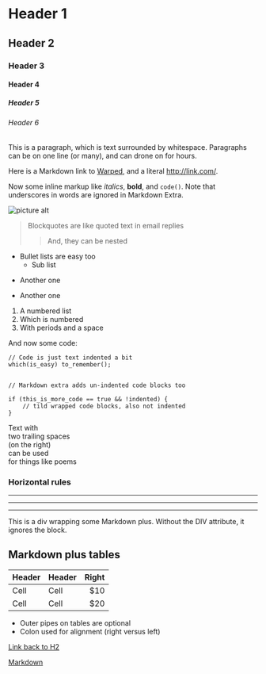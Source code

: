 # Header 1 #
## Header 2 ##
### Header 3 ###
#### Header 4 ####
##### Header 5 #####
###### Header 6 ######


This is a paragraph, which is text surrounded by whitespace. Paragraphs can be on one line (or many), and can drone on for hours.

Here is a Markdown link to [Warped](https://warpedvisions.org), and a literal <http://link.com/>.

Now some inline markup like _italics_,  **bold**, and `code()`. Note that underscores in words are ignored in Markdown Extra.

![picture alt](/images/photo.jpeg "Title is optional")

> Blockquotes are like quoted text in email replies
>> And, they can be nested

* Bullet lists are easy too
  * Sub list
- Another one
+ Another one

1. A numbered list
2. Which is numbered
3. With periods and a space

And now some code:

    // Code is just text indented a bit
    which(is_easy) to_remember();

~~~

// Markdown extra adds un-indented code blocks too

if (this_is_more_code == true && !indented) {
    // tild wrapped code blocks, also not indented
}

~~~

Text with  
two trailing spaces  
(on the right)  
can be used  
for things like poems  

### Horizontal rules

* * * *
****
--------------------------

<div class="custom-class" markdown="1">
This is a div wrapping some Markdown plus.  Without the DIV attribute, it ignores the 
block. 
</div>

## Markdown plus tables ##

| Header | Header | Right  |
| ------ | ------ | -----: |
|  Cell  |  Cell  |   $10  |
|  Cell  |  Cell  |   $20  |

* Outer pipes on tables are optional
* Colon used for alignment (right versus left)

[Link back to H2](#Header-2)

[Markdown](https://daringfireball.net/projects/markdown/)
